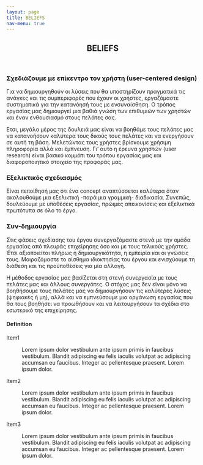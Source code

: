 ```yaml
---
layout: page
title: BELIEFS
nav-menu: true
---
```


<!-- Main -->
<div id="main" class="alt">

<!-- One -->
<section id="one">
	<div class="inner">
		<header class="major">
			<h1>BELIEFS</h1>
		</header>
	<!-- Break -->
	<div class="4u 12u$(medium)">
		<h3>Σχεδιάζουμε με επίκεντρο τον χρήστη (user-centered design)</h3>
		<p>Για να δημιουργηθούν οι λύσεις που θα υποστηρίζουν πραγματικά τις ανάγκες και τις συμπεριφορές που έχουν οι χρήστες, εργαζόμαστε συστηματικά για την κατανόησή τους με ενσυναίσθηση. Ο τρόπος εργασίας μας δημιουργεί μια βαθιά γνώση των επιθυμιών των χρηστών και έναν ενθουσιασμό στους πελάτες σας.</p>
		<p>Ετσι, μεγάλο μέρος της δουλειά μας είναι να βοηθάμε τους πελάτες μας να κατανοήσουν καλύτερα τους δικούς τους πελάτες και να ενεργήσουν σε αυτή τη βάση. Μελετώντας τους χρήστες βρίσκουμε χρήσιμη πληροφορία αλλά και έμπνευση. Γι’ αυτό η έρευνα χρηστών (user research) είναι βασικό κομμάτι του τρόπου εργασίας μας και διαφοροποιητικό στοιχείο της προφοράς μας.</p>
	</div>
	<div class="4u 12u$(medium)">
		<h3>Εξελικτικός σχεδιασμός</h3>
		<p>Είναι πεποίθησή μας ότι ένα concept αναπτύσσεται καλύτερα όταν ακολουθούμε μια εξελικτική -παρά μια γραμμική- διαδικασία. Συνεπώς, δουλεύουμε με υποθέσεις εργασίας, πρώιμες απεικονίσεις και εξελικτικά πρωτότυπα σε όλο το έργο.</p>
	</div>
	<div class="4u$ 12u$(medium)">
		<h3>Συν-δημιουργία</h3>
		<p>Στις φάσεις σχεδίασης του έργου συνεργαζόμαστε στενά με την ομάδα εργασίας από πλευράς επιχείρησης όσο και με τους τελικούς χρήστες. Έτσι αξιοποιείται πλήρως η δημιουργικότητα, η εμπειρία και οι γνώσεις τους. Μοιραζόμαστε το αίσθημα ιδιοκτησίας του έργου και ενισχύουμε τη διάθεση και τις προϋποθέσεις για μία αλλαγή.</p>
		<p>Η μέθοδος εργασίας μας βασίζεται στη στενή συνεργασία με τους πελάτες μας και άλλους συνεργάτες. Ο στόχος μας δεν είναι μόνο να βοηθήσουμε τους πελάτες μας να δημιουργήσουν τις καλύτερες λύσεις (ψηφιακές ή μη), αλλά και να εμπνεύσουμε μια οργάνωση εργασίας που θα τους βοηθήσει να προωθήσουν και να λειτουργήσουν τα σχέδια στο εσωτερικό της επιχείρησης.</p>
	</div>
</div>

<h4>Definition</h4>
<dl>
	<dt>Item1</dt>
	<dd>
		<p>Lorem ipsum dolor vestibulum ante ipsum primis in faucibus vestibulum. Blandit adipiscing eu felis iaculis volutpat ac adipiscing accumsan eu faucibus. Integer ac pellentesque praesent. Lorem ipsum dolor.</p>
	</dd>
	<dt>Item2</dt>
	<dd>
		<p>Lorem ipsum dolor vestibulum ante ipsum primis in faucibus vestibulum. Blandit adipiscing eu felis iaculis volutpat ac adipiscing accumsan eu faucibus. Integer ac pellentesque praesent. Lorem ipsum dolor.</p>
	</dd>
	<dt>Item3</dt>
	<dd>
		<p>Lorem ipsum dolor vestibulum ante ipsum primis in faucibus vestibulum. Blandit adipiscing eu felis iaculis volutpat ac adipiscing accumsan eu faucibus. Integer ac pellentesque praesent. Lorem ipsum dolor.</p>
	</dd>
</dl>

</div>
